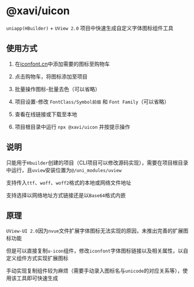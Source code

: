 # @xavi/uicon

`uniapp(HBuilder)` + `UView 2.0` 项目中快速生成自定义字体图标组件工具

## 使用方式

1. 在[iconfont.cn](https://www.iconfont.cn/)中添加需要的图标至购物车

2. 点击购物车，将图标添加至项目

3. 批量操作图标-批量去色（可以省略）

4. 项目设置-修改 `FontClass/Symbol前缀` 和 `Font Family`（可以省略）

5. 查看在线链接或下载至本地

6. 项目根目录中运行 `npx @xavi/uicon` 并按提示操作

## 说明

只能用于`Hbuilder`创建的项目（CLI项目可以修改源码实现），需要在项目根目录中运行，且`uview`安装位置为`@/uni_modules/uview`

支持传入`ttf`、`woff`、`woff2`格式的本地或网络文件地址

支持选择以网络地址方式链接还是以`Base64`格式内嵌

## 原理

`UView-UI 2.0`因为`nvue`文件扩展字体图标无法实现的原因，未推出完善的扩展图标功能

但是可以直接复制`u-icon`组件，修改`iconfont`字体图标链接以及相关属性，以自定义组件方式实现扩展图标

手动实现复制组件较为麻烦（需要手动录入图标名与`unicode`的对应关系等），使用该工具即可快速生成
